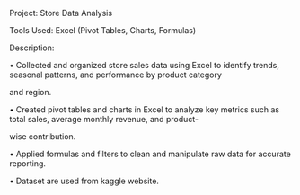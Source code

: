 Project: Store Data Analysis

Tools Used: Excel (Pivot Tables, Charts, Formulas)

Description:

• Collected and organized store sales data using Excel to identify trends, seasonal patterns, and performance by product category 

and region.

• Created pivot tables and charts in Excel to analyze key metrics such as total sales, average monthly revenue, and product-

wise contribution.

• Applied formulas and filters to clean and manipulate raw data for accurate reporting.

• Dataset are used from kaggle website.
